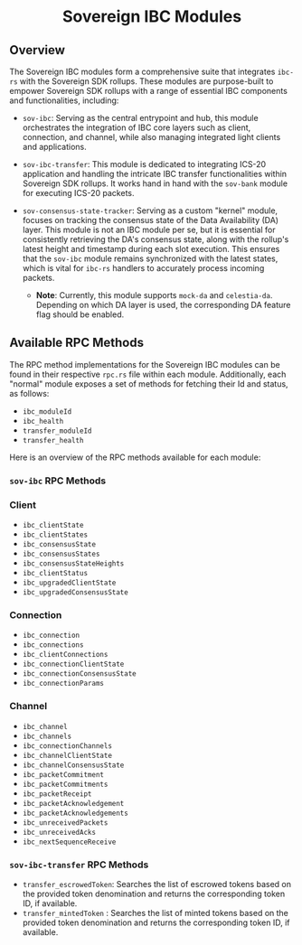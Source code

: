 <div align="center">
    <h1>Sovereign IBC Modules</h1>
</div>

## Overview

The Sovereign IBC modules form a comprehensive suite that integrates `ibc-rs`
with the Sovereign SDK rollups. These modules are purpose-built to empower
Sovereign SDK rollups with a range of essential IBC components and
functionalities, including:

- `sov-ibc`: Serving as the central entrypoint and hub, this module orchestrates
  the integration of IBC core layers such as client, connection, and channel,
  while also managing integrated light clients and applications.

- `sov-ibc-transfer`: This module is dedicated to integrating ICS-20 application
  and handling the intricate IBC transfer functionalities within Sovereign SDK
  rollups. It works hand in hand with the `sov-bank` module for executing ICS-20
  packets.

- `sov-consensus-state-tracker`: Serving as a custom "kernel" module, focuses on
  tracking the consensus state of the Data Availability (DA) layer. This module
  is not an IBC module per se, but it is essential for consistently retrieving
  the DA's consensus state, along with the rollup's latest height and timestamp
  during each slot execution. This ensures that the `sov-ibc` module remains
  synchronized with the latest states, which is vital for `ibc-rs` handlers to
  accurately process incoming packets.
  - **Note**: Currently, this module supports `mock-da` and `celestia-da`.
    Depending on which DA layer is used, the corresponding DA feature flag
    should be enabled.

## Available RPC Methods

The RPC method implementations for the Sovereign IBC modules can be found in
their respective `rpc.rs` file within each module. Additionally, each "normal"
module exposes a set of methods for fetching their Id and status, as follows:

- `ibc_moduleId`
- `ibc_health`
- `transfer_moduleId`
- `transfer_health`

Here is an overview of the RPC methods available for each module:

### `sov-ibc` RPC Methods

### Client

- `ibc_clientState`
- `ibc_clientStates`
- `ibc_consensusState`
- `ibc_consensusStates`
- `ibc_consensusStateHeights`
- `ibc_clientStatus`
- `ibc_upgradedClientState`
- `ibc_upgradedConsensusState`

### Connection

- `ibc_connection`
- `ibc_connections`
- `ibc_clientConnections`
- `ibc_connectionClientState`
- `ibc_connectionConsensusState`
- `ibc_connectionParams`

### Channel

- `ibc_channel`
- `ibc_channels`
- `ibc_connectionChannels`
- `ibc_channelClientState`
- `ibc_channelConsensusState`
- `ibc_packetCommitment`
- `ibc_packetCommitments`
- `ibc_packetReceipt`
- `ibc_packetAcknowledgement`
- `ibc_packetAcknowledgements`
- `ibc_unreceivedPackets`
- `ibc_unreceivedAcks`
- `ibc_nextSequenceReceive`

### `sov-ibc-transfer` RPC Methods

- `transfer_escrowedToken`: Searches the list of escrowed tokens based on the
  provided token denomination and returns the corresponding token ID, if
  available.
- `transfer_mintedToken` : Searches the list of minted tokens based on the provided
  token denomination and returns the corresponding token ID, if available.
